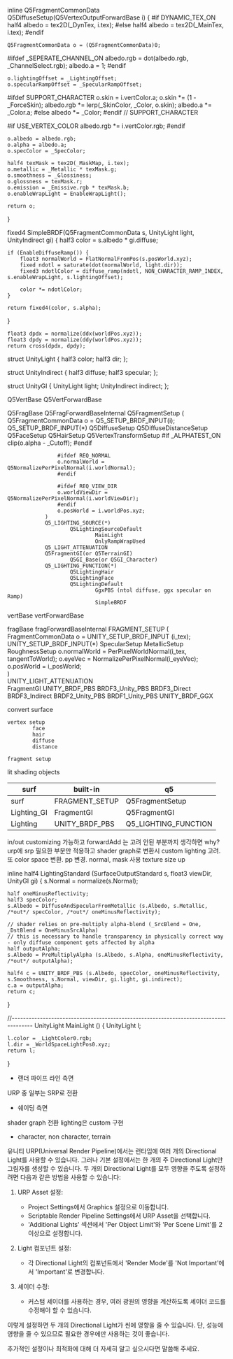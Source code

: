 inline Q5FragmentCommonData Q5DiffuseSetup(Q5VertexOutputForwardBase i)
{
#if DYNAMIC_TEX_ON
	half4 albedo = tex2D(_DynTex, i.tex);
#else
	half4 albedo = tex2D(_MainTex, i.tex);
#endif

	Q5FragmentCommonData o = (Q5FragmentCommonData)0;

#ifdef _SEPERATE_CHANNEL_ON
	albedo.rgb = dot(albedo.rgb, _ChannelSelect.rgb);
	albedo.a = 1;
#endif

	o.lightingOffset = _LightingOffset;
	o.specularRampOffset = _SpecularRampOffset;

#ifdef SUPPORT_CHARACTER
	o.skin = i.vertColor.a;
	o.skin *= (1 - _ForceSkin);
	albedo.rgb *= lerp(_SkinColor, _Color, o.skin);
	albedo.a *= _Color.a;
#else
	albedo *= _Color;
#endif // SUPPORT_CHARACTER

#if USE_VERTEX_COLOR
	albedo.rgb *= i.vertColor.rgb;
#endif

	o.albedo = albedo.rgb;
    o.alpha = albedo.a;
	o.specColor = _SpecColor;

	half4 texMask = tex2D(_MaskMap, i.tex);
	o.metallic = _Metallic * texMask.g;
	o.smoothness = _Glossiness;
	o.glossness = texMask.r;
	o.emission = _Emissive.rgb * texMask.b;
	o.enableWrapLight = EnableWrapLight();
	
	return o;
}

fixed4 SimpleBRDF(Q5FragmentCommonData s, UnityLight light, UnityIndirect gi)
{
	half3 color = s.albedo * gi.diffuse;

	if (EnableDiffuseRamp()) {
		float3 normalWorld = FlatNormalFromPos(s.posWorld.xyz);
		fixed ndotl = saturate(dot(normalWorld, light.dir));
		fixed3 ndotlColor = diffuse_ramp(ndotl, NON_CHARACTER_RAMP_INDEX, s.enableWrapLight, s.lightingOffset);
		
		color *= ndotlColor;
	}
		
	return fixed4(color, s.alpha);
}


	float3 dpdx = normalize(ddx(worldPos.xyz));
	float3 dpdy = normalize(ddy(worldPos.xyz));
	return cross(dpdx, dpdy);

struct UnityLight
{
    half3 color;
    half3 dir;
};

struct UnityIndirect
{
    half3 diffuse;
    half3 specular;
};

struct UnityGI
{
    UnityLight light;
    UnityIndirect indirect;
};


Q5VertBase
        Q5VertForwardBase

Q5FragBase
        Q5FragForwardBaseInternal
                Q5FragmentSetup
				(
					Q5FragmentCommonData o = Q5_SETUP_BRDF_INPUT(i);
												Q5_SETUP_BRDF_INPUT(*)
													Q5DiffuseSetup
													Q5DiffuseDistanceSetup
													Q5FaceSetup
													Q5HairSetup
													Q5VertexTransformSetup
					#if _ALPHATEST_ON	
					clip(o.alpha - _Cutoff);
					#endif

					#ifdef REQ_NORMAL
					o.normalWorld = Q5NormalizePerPixelNormal(i.worldNormal);
					#endif

					#ifdef REQ_VIEW_DIR
					o.worldViewDir = Q5NormalizePerPixelNormal(i.worldViewDir);
					#endif
					o.posWorld = i.worldPos.xyz;					
				)
                Q5_LIGHTING_SOURCE(*) 
                        Q5LightingSourceDefault
                                MainLight
                                OnlyRampWrapUsed
                Q5_LIGHT_ATTENUATION               
                Q5FragmentGI(or Q5TerrainGI)
						Q5GI_Base(or Q5GI_Character)
                Q5_LIGHTING_FUNCTION(*)
						Q5LightingHair
						Q5LightingFace
                        Q5LightingDefault
                                GgxPBS (ntol diffuse, ggx specular on Ramp)
                                SimpleBRDF
vertBase
	vertForwardBase

fragBase
    fragForwardBaseInternal
		FRAGMENT_SETUP
        	(
                FragmentCommonData o = UNITY_SETUP_BRDF_INPUT (i_tex);
											UNITY_SETUP_BRDF_INPUT(*)
												SpecularSetup
												MetallicSetup
												RoughnessSetup
                o.normalWorld = PerPixelWorldNormal(i_tex, tangentToWorld);
                o.eyeVec = NormalizePerPixelNormal(i_eyeVec);
                o.posWorld = i_posWorld;                        
            )		
		UNITY_LIGHT_ATTENUATION			
        FragmentGI
        UNITY_BRDF_PBS
			BRDF3_Unity_PBS
				BRDF3_Direct
				BRDF3_Indirect
			BRDF2_Unity_PBS
			BRDF1_Unity_PBS
				UNITY_BRDF_GGX
				

convert surface

	vertex setup
			face
			hair
			diffuse
			distance

	fragment setup





lit shading objects

| surf 				| built-in 			| q5 					|
| ------ 			| ------ 			| ------ 				|
|surf       		| FRAGMENT_SETUP    | Q5FragmentSetup		|
|Lighting<Name>_GI  | FragmentGI    	| Q5FragmentGI			|
|Lighting<Name>     | UNITY_BRDF_PBS  	| Q5_LIGHTING_FUNCTION	|

in/out customizing 가능하고 
forwardAdd 는 고려 안된 부분까지 생각하면 why?
urp에 srp 필요한 부분만 적용하고
shader graph로 변환시 custom lighting 고려. 
또 color space 변환. 
pp 변경.
normal, mask 사용
texture size up

inline half4 LightingStandard (SurfaceOutputStandard s, float3 viewDir, UnityGI gi)
{
    s.Normal = normalize(s.Normal);

    half oneMinusReflectivity;
    half3 specColor;
    s.Albedo = DiffuseAndSpecularFromMetallic (s.Albedo, s.Metallic, /*out*/ specColor, /*out*/ oneMinusReflectivity);

    // shader relies on pre-multiply alpha-blend (_SrcBlend = One, _DstBlend = OneMinusSrcAlpha)
    // this is necessary to handle transparency in physically correct way - only diffuse component gets affected by alpha
    half outputAlpha;
    s.Albedo = PreMultiplyAlpha (s.Albedo, s.Alpha, oneMinusReflectivity, /*out*/ outputAlpha);

    half4 c = UNITY_BRDF_PBS (s.Albedo, specColor, oneMinusReflectivity, s.Smoothness, s.Normal, viewDir, gi.light, gi.indirect);
    c.a = outputAlpha;
    return c;
}
					
//-------------------------------------------------------------------------------------
UnityLight MainLight ()
{
    UnityLight l;

    l.color = _LightColor0.rgb;
    l.dir = _WorldSpaceLightPos0.xyz;
    return l;
}


- 랜더 파이프 라인 측면

URP 중 일부는 SRP로 전환

- 쉐이딩 측면

shader graph 전환 lighting은 custom 구현



- character, non character, terrain



유니티 URP(Universal Render Pipeline)에서는 런타임에 여러 개의 Directional Light를 사용할 수 있습니다. 그러나 기본 설정에서는 한 개의 주 Directional Light만 그림자를 생성할 수 있습니다. 두 개의 Directional Light를 모두 영향을 주도록 설정하려면 다음과 같은 방법을 사용할 수 있습니다:

1. URP Asset 설정:
   - Project Settings에서 Graphics 설정으로 이동합니다.
   - Scriptable Render Pipeline Settings에서 URP Asset을 선택합니다.
   - 'Additional Lights' 섹션에서 'Per Object Limit'와 'Per Scene Limit'를 2 이상으로 설정합니다.

2. Light 컴포넌트 설정:
   - 각 Directional Light의 컴포넌트에서 'Render Mode'를 'Not Important'에서 'Important'로 변경합니다.

3. 셰이더 수정:
   - 커스텀 셰이더를 사용하는 경우, 여러 광원의 영향을 계산하도록 셰이더 코드를 수정해야 할 수 있습니다.

이렇게 설정하면 두 개의 Directional Light가 씬에 영향을 줄 수 있습니다. 단, 성능에 영향을 줄 수 있으므로 필요한 경우에만 사용하는 것이 좋습니다.

추가적인 설정이나 최적화에 대해 더 자세히 알고 싶으시다면 말씀해 주세요.